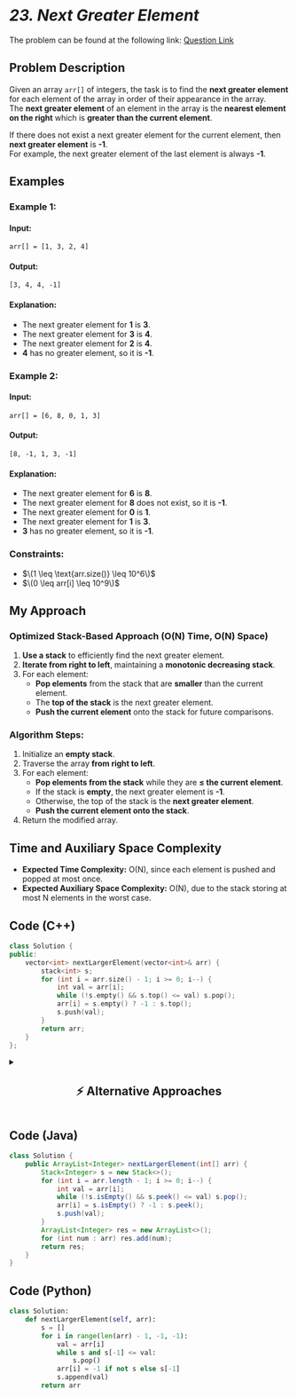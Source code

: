 # *23. Next Greater Element*  

The problem can be found at the following link: [Question Link](https://www.geeksforgeeks.org/problems/next-larger-element-1587115620/1)  

## **Problem Description**  

Given an array `arr[]` of integers, the task is to find the **next greater element** for each element of the array in order of their appearance in the array.  
The **next greater element** of an element in the array is the **nearest element on the right** which is **greater than the current element**.  

If there does not exist a next greater element for the current element, then **next greater element** is **-1**.  
For example, the next greater element of the last element is always **-1**.  


## **Examples**  

### **Example 1:**  

#### **Input:**  
```plaintext
arr[] = [1, 3, 2, 4]
```

#### **Output:**  
```plaintext
[3, 4, 4, -1]
```

#### **Explanation:**  
- The next greater element for **1** is **3**.  
- The next greater element for **3** is **4**.  
- The next greater element for **2** is **4**.  
- **4** has no greater element, so it is **-1**.  


### **Example 2:**  

#### **Input:**  
```plaintext
arr[] = [6, 8, 0, 1, 3]
```

#### **Output:**  
```plaintext
[8, -1, 1, 3, -1]
```

#### **Explanation:**  
- The next greater element for **6** is **8**.  
- The next greater element for **8** does not exist, so it is **-1**.  
- The next greater element for **0** is **1**.  
- The next greater element for **1** is **3**.  
- **3** has no greater element, so it is **-1**.  


### **Constraints:**  
- $\(1 \leq \text{arr.size()} \leq 10^6\)$  
- $\(0 \leq arr[i] \leq 10^9\)$  


## **My Approach**  

### **Optimized Stack-Based Approach (O(N) Time, O(N) Space)**  

1. **Use a stack** to efficiently find the next greater element.  
2. **Iterate from right to left**, maintaining a **monotonic decreasing stack**.  
3. For each element:
   - **Pop elements** from the stack that are **smaller** than the current element.  
   - The **top of the stack** is the next greater element.  
   - **Push the current element** onto the stack for future comparisons.  


### **Algorithm Steps:**  
1. Initialize an **empty stack**.  
2. Traverse the array **from right to left**.  
3. For each element:  
   - **Pop elements from the stack** while they are **≤ the current element**.  
   - If the stack is **empty**, the next greater element is **-1**.  
   - Otherwise, the top of the stack is the **next greater element**.  
   - **Push the current element onto the stack**.  
4. Return the modified array.  


## **Time and Auxiliary Space Complexity**  

- **Expected Time Complexity:** O(N), since each element is pushed and popped at most once.  
- **Expected Auxiliary Space Complexity:** O(N), due to the stack storing at most N elements in the worst case.  


## **Code (C++)**  

```cpp
class Solution {
public:
    vector<int> nextLargerElement(vector<int>& arr) {
        stack<int> s;
        for (int i = arr.size() - 1; i >= 0; i--) {
            int val = arr[i];
            while (!s.empty() && s.top() <= val) s.pop();
            arr[i] = s.empty() ? -1 : s.top();
            s.push(val);
        }
        return arr;
    }
};
```

<details>
  <summary><h2 align="center">⚡ Alternative Approaches</h2></summary>

## **2️⃣ Using Linked List (O(N) Time, O(N) Space)**  
1. Iterate through the array and use a linked list to store indices of the next greater element.
2. As we traverse, pop elements from the linked list that are smaller than the current element.

```cpp
class Solution {
public:
    vector<int> nextLargerElement(vector<int>& arr) {
        list<int> indices;
        vector<int> res(arr.size(), -1);
        
        for (int i = arr.size() - 1; i >= 0; i--) {
            while (!indices.empty() && arr[indices.back()] <= arr[i]) indices.pop_back();
            if (!indices.empty()) res[i] = arr[indices.back()];
            indices.push_back(i);
        }
        return res;
    }
};
```

🔹 **Pros:** Simplifies stack implementation using a linked list.  
🔹 **Cons:** A little more complex and less intuitive than using a stack.


## **📊 Comparison of Approaches**  

| **Approach**             | ⏱️ **Time Complexity** | 🗂️ **Space Complexity** | ✅ **Pros**                           | ⚠️ **Cons**                      |
|--------------------------|------------------------|------------------------|--------------------------------------|-----------------------------------|
| **Optimized (Stack)**     | 🟢 `O(N)`              | 🟡 `O(N)`               | Efficient and simple                | Requires extra space for stack    |
| **Linked List**           | 🟡 `O(N)`              | 🟡 `O(N)`               | Efficient and alternative            | Slightly more complex             |

## **💡 Best Choice?**  

- ✅ **For best efficiency:** **Optimized Stack Approach (`O(N)`)**.
- ✅ **For alternative approach:** **Linked List (`O(N)`)**.

</details>  


## **Code (Java)**  

```java
class Solution {
    public ArrayList<Integer> nextLargerElement(int[] arr) {
        Stack<Integer> s = new Stack<>();
        for (int i = arr.length - 1; i >= 0; i--) {
            int val = arr[i];
            while (!s.isEmpty() && s.peek() <= val) s.pop();
            arr[i] = s.isEmpty() ? -1 : s.peek();
            s.push(val);
        }
        ArrayList<Integer> res = new ArrayList<>();
        for (int num : arr) res.add(num);
        return res;
    }
}
```


## **Code (Python)**  

```python
class Solution:
    def nextLargerElement(self, arr):
        s = []
        for i in range(len(arr) - 1, -1, -1):
            val = arr[i]
            while s and s[-1] <= val:
                s.pop()
            arr[i] = -1 if not s else s[-1]
            s.append(val)
        return arr
```



